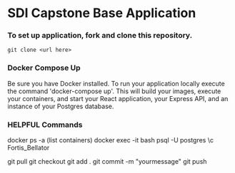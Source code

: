 # SDI Capstone Base Application

### To set up application, fork and clone this repository.  
`git clone <url here>`

### Docker Compose Up
Be sure you have Docker installed.
To run your application locally execute the command 'docker-compose up'.  This will build your images, execute your containers, and start your React application, your Express API, and an instance of your Postgres database.  


### HELPFUL Commands
docker ps -a (list containers)
docker exec -it <containerID> bash
psql -U postgres
\c Fortis_Bellator

git pull <ssh>
git checkout <your branch>
git add .
git commit -m "yourmessage"
git push
